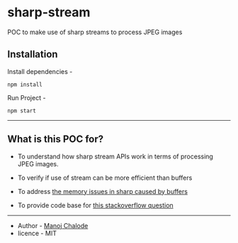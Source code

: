 # sharp-stream

POC to make use of sharp streams to process JPEG images

## Installation

Install dependencies -

```
npm install
```

Run Project -

```
npm start
```

---

## What is this POC for?

* To understand how sharp stream APIs work in terms of processing JPEG images.

* To verify if use of stream can be more efficient than buffers

* To address [the memory issues in sharp caused by buffers](https://stackoverflow.com/questions/58066655/nodejs-sharp-node-package-memory-consumption-issue)

* To provide code base for [this stackoverflow question](https://stackoverflow.com/questions/58474891/sharp-duplex-stream-emits-chunks-larger-than-65536)

---

* Author - [Manoj Chalode](github.com/manojc)
* licence - MIT
